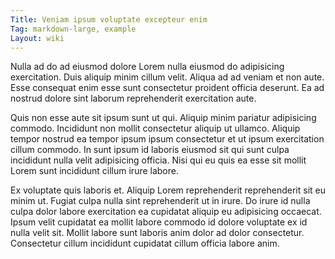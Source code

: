 ```yaml
---
Title: Veniam ipsum voluptate excepteur enim
Tag: markdown-large, example
Layout: wiki
---
```

Nulla ad do ad eiusmod dolore Lorem nulla eiusmod do adipisicing exercitation. Duis aliquip minim cillum velit. Aliqua ad ad veniam et non aute. Esse consequat enim esse sunt consectetur proident officia deserunt. Ea ad nostrud dolore sint laborum reprehenderit exercitation aute.

Quis non esse aute sit ipsum sunt ut qui. Aliquip minim pariatur adipisicing commodo. Incididunt non mollit consectetur aliquip ut ullamco. Aliquip tempor nostrud ea tempor ipsum ipsum consectetur et ut ipsum exercitation cillum commodo. In sunt ipsum id laboris eiusmod sit qui sunt culpa incididunt nulla velit adipisicing officia. Nisi qui eu quis ea esse sit mollit Lorem sunt incididunt cillum irure labore.

Ex voluptate quis laboris et. Aliquip Lorem reprehenderit reprehenderit sit eu minim ut. Fugiat culpa nulla sint reprehenderit ut in irure. Do irure id nulla culpa dolor labore exercitation ea cupidatat aliquip eu adipisicing occaecat. Ipsum velit cupidatat ea mollit labore commodo id dolore voluptate ex id nulla velit sit. Mollit labore sunt laboris anim dolor ad dolor consectetur. Consectetur cillum incididunt cupidatat cillum officia labore anim.